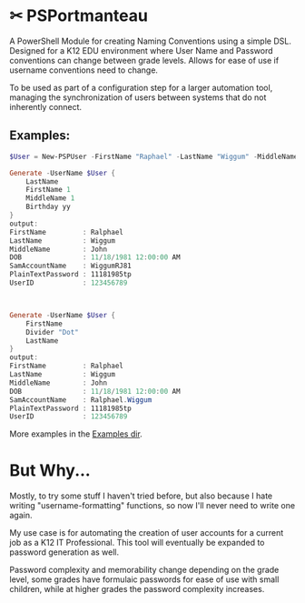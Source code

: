 # ✂ PSPortmanteau
A PowerShell Module for creating Naming Conventions using a simple DSL. Designed for a K12 EDU environment where User Name and Password conventions can change between grade levels. Allows for ease of use if username conventions need to change.

To be used as part of a configuration step for a larger automation tool, managing the synchronization of users between systems that do not inherently connect.


## Examples:
```powershell
$User = New-PSPUser -FirstName "Raphael" -LastName "Wiggum" -MiddleName "John" -DOB 11/18/1981

Generate -UserName $User {
    LastName
    FirstName 1
    MiddleName 1
    Birthday yy
}
output:
FirstName         : Ralphael
LastName          : Wiggum
MiddleName        : John
DOB               : 11/18/1981 12:00:00 AM
SamAccountName    : WiggumRJ81
PlainTextPassword : 11181985tp
UserID            : 123456789



Generate -UserName $User {
    FirstName
    Divider "Dot"
    LastName
}
output:
FirstName         : Ralphael
LastName          : Wiggum
MiddleName        : John
DOB               : 11/18/1981 12:00:00 AM
SamAccountName    : Ralphael.Wiggum
PlainTextPassword : 11181985tp
UserID            : 123456789
```
More examples in the [Examples dir](.\Examples).

# But Why...
Mostly, to try some stuff I haven't tried before, but also because I hate writing "username-formatting" functions, so now I'll never need to write one again.

My use case is for automating the creation of user accounts for a current job as a K12 IT Professional. This tool will eventually be expanded to password generation as well.

Password complexity and memorability change depending on the grade level, some grades have formulaic passwords for ease of use with small children, while at higher grades the password complexity increases.
